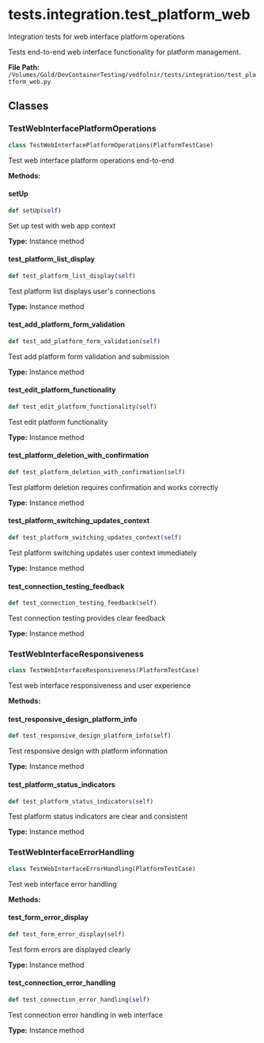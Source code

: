 # tests.integration.test_platform_web

Integration tests for web interface platform operations

Tests end-to-end web interface functionality for platform management.

**File Path:** `/Volumes/Gold/DevContainerTesting/vedfolnir/tests/integration/test_platform_web.py`

## Classes

### TestWebInterfacePlatformOperations

```python
class TestWebInterfacePlatformOperations(PlatformTestCase)
```

Test web interface platform operations end-to-end

**Methods:**

#### setUp

```python
def setUp(self)
```

Set up test with web app context

**Type:** Instance method

#### test_platform_list_display

```python
def test_platform_list_display(self)
```

Test platform list displays user's connections

**Type:** Instance method

#### test_add_platform_form_validation

```python
def test_add_platform_form_validation(self)
```

Test add platform form validation and submission

**Type:** Instance method

#### test_edit_platform_functionality

```python
def test_edit_platform_functionality(self)
```

Test edit platform functionality

**Type:** Instance method

#### test_platform_deletion_with_confirmation

```python
def test_platform_deletion_with_confirmation(self)
```

Test platform deletion requires confirmation and works correctly

**Type:** Instance method

#### test_platform_switching_updates_context

```python
def test_platform_switching_updates_context(self)
```

Test platform switching updates user context immediately

**Type:** Instance method

#### test_connection_testing_feedback

```python
def test_connection_testing_feedback(self)
```

Test connection testing provides clear feedback

**Type:** Instance method

### TestWebInterfaceResponsiveness

```python
class TestWebInterfaceResponsiveness(PlatformTestCase)
```

Test web interface responsiveness and user experience

**Methods:**

#### test_responsive_design_platform_info

```python
def test_responsive_design_platform_info(self)
```

Test responsive design with platform information

**Type:** Instance method

#### test_platform_status_indicators

```python
def test_platform_status_indicators(self)
```

Test platform status indicators are clear and consistent

**Type:** Instance method

### TestWebInterfaceErrorHandling

```python
class TestWebInterfaceErrorHandling(PlatformTestCase)
```

Test web interface error handling

**Methods:**

#### test_form_error_display

```python
def test_form_error_display(self)
```

Test form errors are displayed clearly

**Type:** Instance method

#### test_connection_error_handling

```python
def test_connection_error_handling(self)
```

Test connection error handling in web interface

**Type:** Instance method

